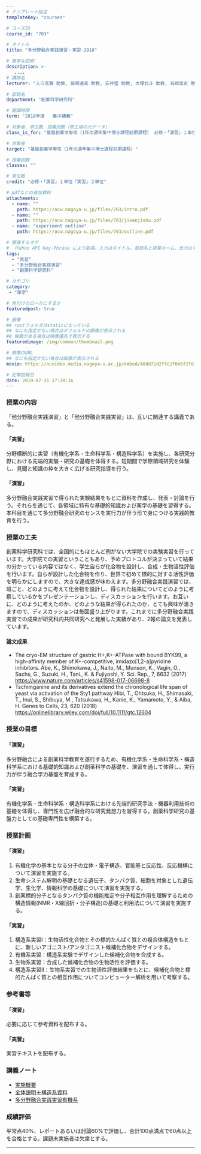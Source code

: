 ```yaml
---
# テンプレート指定
templateKey: "courses"

# コースID
course_id: "703"

# タイトル
title: "多分野融合実践演習・実習-2018"

# 簡単な説明
description: >-
   ....
# 講師名
lecturer: "入江克雅 助教, 藤間達哉 助教, 安井猛 助教, 大塚北斗 助教, 島崎嵩史 助教, 森本菜央 助教, 辰川英樹 助教, 蟹江慧 助教, 澁谷正俊 講師, 阿部一啓 准教授, 兒玉哲也 准教授"

# 部局名
department: "創薬科学研究科"

# 開講時限
term: "2018年度	集中講義"

# 対象者、単位数、授業回数（修正用の元データ）
class_is_for: "基盤創薬学専攻（1年次通年集中博士課程前期課程） 必修・「演習」１単位「実習」２単位"

# 対象者
target: "基盤創薬学専攻（1年次通年集中博士課程前期課程）"

# 授業回数
classes: ""

# 単位数
credit: "必修・「演習」１単位「実習」２単位"

# pdfなどの追加資料
attachments:
  - name: "" 
    path: https://ocw.nagoya-u.jp/files/703/intro.pdf
  - name: "" 
    path: https://ocw.nagoya-u.jp/files/703/jisenjishu.pdf
  - name: "experiment outline" 
    path: https://ocw.nagoya-u.jp/files/703/outline.pdf

# 関連するタグ
# （Yahoo API Key-Phrase により取得。入力はタイトル、部局名と授業ホーム、出力はキーフレーズ（tags））
tags:
  - "実習"
  - "多分野融合実践演習"
  - "創薬科学研究科"

# カテゴリ
category:
 - "薬学"

# 色付けのロールにするか
featuredpost: true

# 画像
## rootフォルダはstaticになっている
## なにも指定がない場合はデフォルトの画像が表示される
## 映像がある場合は映像優先で表示する
featuredimage: /img/common/thumbnail.png

# 映像のURL
## なにも指定がない場合は画像が表示される
movie: https://nuvideo.media.nagoya-u.ac.jp/embed/40dd72d2ffc2f0e6f2fd1889d21a9f96cfb8fc92

# 記事投稿日
date: 2019-07-31 17:38:16
---
```


### 授業の内容
「他分野融合実践演習」と「他分野融合実践実習」は、互いに関連する講義である。
#### 「実習」
分野横断的に実習（有機化学系・生命科学系・構造科学系）を実施し、各研究分野における先端的実験・研究の基礎を体得する。短期間で学際領域研究を体験し、見聞と知識の枠を大きく広げる研究指導を行う。

#### 「演習」
多分野融合実践実習で得られた実験結果をもとに資料を作成し、発表・討論を行う。それらを通じて、各領域に特有な基礎的知識および薬学の基礎を習得する。本科目を通じて多分野融合研究のセンスを実行力が伴う形で身につける実践的教育を行う。


### 授業の工夫
創薬科学研究科では、全国的にもほとんど例がない大学院での実験実習を行っています。大学院での実習ということもあり、予めプロトコルが決まっていて結果の分かっている内容ではなく、学生自らが化合物を設計し、合成・生物活性評価を行います。自らが設計した化合物を作り、世界で初めて標的に対する活性評価を明らかにしますので、大きな達成感が味わえます。多分野融合実践演習では、班ごと、どのように考えて化合物を設計し、得られた結果についてどのように考察しているかをプレゼンテーションし、ディスカッションを行います。お互いに、どのように考えたのか、どのような結果が得られたのか、とても興味が湧きますので、ディスカッションは毎回盛り上がります。これまでに多分野融合実践実習での成果が研究科内共同研究へと発展した実績があり、2報の論文を発表しています。


#### 論文成果
* The cryo-EM structure of gastric H+,K+-ATPase with bound BYK99, a high-affinity member of K+-competitive, imidazo[1,2-a]pyridine inhibitors.
Abe, K., Shimokawa, J., Naito, M., Munson, K., Vagin, O., Sachs, G., Suzuki, H., Tani., K. & Fujiyoshi, Y.
Sci. Rep., 7, 6632 (2017)
<a href="https://www.nature.com/articles/s41598-017-06698-8" target="blank">https://www.nature.com/articles/s41598-017-06698-8</a>
* Tschimganine and its derivatives extend the chronological life span of yeast via activation of the Sty1 pathway
Hibi, T., Ohtsuka, H., Shimasaki, T., Inui, S., Shibuya, M., Tatsukawa, H., Kanie, K., Yamamoto, Y., & Aiba, H.
Genes to Cells, 23, 620 (2018)
<a href="https://onlinelibrary.wiley.com/doi/full/10.1111/gtc.12604" target="blank">https://onlinelibrary.wiley.com/doi/full/10.1111/gtc.12604</a>






### 授業の目標
#### 「演習」
多分野融合による創薬科学教育を遂行するため、有機化学系・生命科学系・構造科学系における基礎的知識および創薬科学の基礎を、演習を通して体得し、実行力が伴う融合学力基盤を育成する。
#### 「実習」
有機化学系・生命科学系・構造科学系における先端的研究手法・機器利用技術の基礎を体得し、専門性を広げ融合的な研究発想力を習得する。創薬科学研究の基盤力としての基礎専門性を構築する。

### 授業計画
#### 「演習」
1. 有機化学の基本となる分子の立体・電子構造、官能基と反応性、反応機構について演習を実施する。
2. 生命システム解明の基礎となる遺伝子、タンパク質、細胞を対象とした遺伝学、生化学、情報科学の基礎について演習を実施する。
3. 創薬標的分子となるタンパク質の機能推定や分子相互作用を理解するための構造情報(NMR・X線回折・分子構造)の基礎と利用法について演習を実施する。

#### 「実習」
1. 構造系実習I：生物活性化合物とその標的たんぱく質との複合体構造をもとに、新しいアゴニスト/アンタゴニスト候補化合物をデザインする。
2. 有機系実習：構造系実験でデザインした候補化合物を合成する。
3. 生物系実習：合成した候補化合物の生物活性を評価する。
4. 構造系実習II：生物系実習での生物活性評価結果をもとに、候補化合物と標的たんぱく質との相互作用についてコンピューター解析を用いて考察する。

### 参考書等
#### 「演習」
必要に応じて参考資料を配布する。
#### 「実習」
実習テキストを配布する。





### 講義ノート
* [実施概要](https://ocw.nagoya-u.jp/files/703/outline.pdf) 
* [全体説明＋構造系資料](https://ocw.nagoya-u.jp/files/703/intro.pdf) 
* [多分野融合実践実習有機系](https://ocw.nagoya-u.jp/files/703/jisenjishu.pdf) 





### 成績評価
平常点40%、レポートあるいは討論60%で評価し、合計100点満点で60点以上を合格とする。課題未実施者は欠席とする。





-----